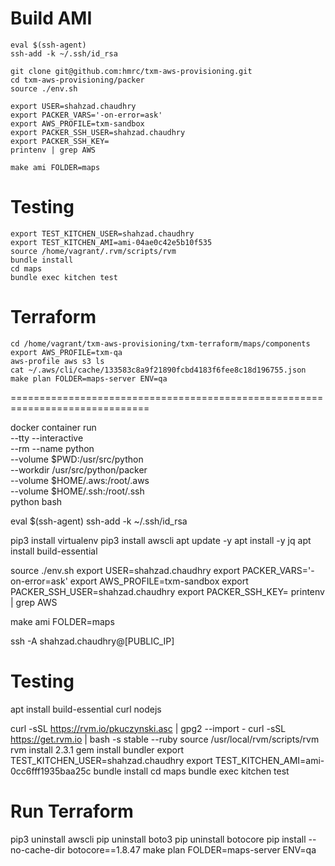 <!-- https://github.com/hmrc/txm-aws-provisioning/tree/master/packer -->

Build AMI
===============================================================================
```
eval $(ssh-agent)
ssh-add -k ~/.ssh/id_rsa

git clone git@github.com:hmrc/txm-aws-provisioning.git
cd txm-aws-provisioning/packer
source ./env.sh

export USER=shahzad.chaudhry
export PACKER_VARS='-on-error=ask'
export AWS_PROFILE=txm-sandbox
export PACKER_SSH_USER=shahzad.chaudhry
export PACKER_SSH_KEY=
printenv | grep AWS

make ami FOLDER=maps
```

Testing
===============================================================================
```
export TEST_KITCHEN_USER=shahzad.chaudhry
export TEST_KITCHEN_AMI=ami-04ae0c42e5b10f535
source /home/vagrant/.rvm/scripts/rvm
bundle install
cd maps
bundle exec kitchen test
```

Terraform
===============================================================================
```
cd /home/vagrant/txm-aws-provisioning/txm-terraform/maps/components
export AWS_PROFILE=txm-qa
aws-profile aws s3 ls
cat ~/.aws/cli/cache/133583c8a9f21890fcbd4183f6fee8c18d196755.json
make plan FOLDER=maps-server ENV=qa
```













==============================================================================

docker container run \
--tty --interactive \
--rm --name python \
--volume $PWD:/usr/src/python \
--workdir /usr/src/python/packer \
--volume $HOME/.aws:/root/.aws \
--volume $HOME/.ssh:/root/.ssh \
python bash

eval $(ssh-agent)
ssh-add -k ~/.ssh/id_rsa

pip3 install virtualenv
pip3 install awscli
apt update -y
apt install -y jq
apt install build-essential

source ./env.sh
export USER=shahzad.chaudhry
export PACKER_VARS='-on-error=ask'
export AWS_PROFILE=txm-sandbox
export PACKER_SSH_USER=shahzad.chaudhry
export PACKER_SSH_KEY=
printenv | grep AWS

make ami FOLDER=maps

ssh -A shahzad.chaudhry@[PUBLIC_IP]


Testing
==========================================
apt install build-essential curl nodejs
<!-- gpg --keyserver hkp://keys.gnupg.net --recv-keys 409B6B1796C275462A1703113804BB82D39DC0E3 -->
curl -sSL https://rvm.io/pkuczynski.asc | gpg2 --import -
curl -sSL https://get.rvm.io | bash -s stable --ruby
source /usr/local/rvm/scripts/rvm
rvm install 2.3.1
gem install bundler
export TEST_KITCHEN_USER=shahzad.chaudhry
export TEST_KITCHEN_AMI=ami-0cc6fff1935baa25c
bundle install
cd maps
bundle exec kitchen test

Run Terraform
============================================================================
pip3 uninstall awscli
pip uninstall boto3
pip uninstall botocore
pip install --no-cache-dir botocore==1.8.47
make plan FOLDER=maps-server ENV=qa

